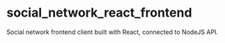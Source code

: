 # social_network_react_frontend

Social network frontend client built with React, connected to NodeJS API.
